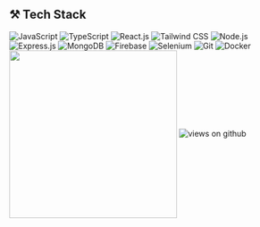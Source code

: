 ## ⚒️ Tech Stack

<div>
    <img src="https://skillicons.dev/icons?i=javascript" title="JavaScript">
    <img src="https://skillicons.dev/icons?i=typescript" title="TypeScript">
    <img src="https://skillicons.dev/icons?i=react" title="React.js">
    <img src="https://skillicons.dev/icons?i=tailwind" title="Tailwind CSS">
    <img src="https://skillicons.dev/icons?i=nodejs" title="Node.js">
    <img src="https://skillicons.dev/icons?i=express" title="Express.js">
    <img src="https://skillicons.dev/icons?i=mongo" title="MongoDB">
    <img src="https://skillicons.dev/icons?i=firebase" title="Firebase">
    <img src="https://skillicons.dev/icons?i=selenium" title="Selenium">
    <img src="https://skillicons.dev/icons?i=git" title="Git">
    <img src="https://skillicons.dev/icons?i=docker" title="Docker">
</div>

<img align="center" height="300px" src="https://github-readme-stats.vercel.app/api/top-langs/?username=heudev&text_color=FFFFFF&bg_color=000000&title_color=94b4a4&langs_count=15&layout=compact&hide_border=true"/>

<img src="https://komarev.com/ghpvc/?username=heudev575&label=Views&color=brightgreen&style=flat-square" alt="views on github"/>
